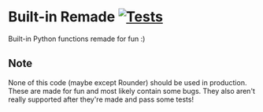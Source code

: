 # Built-in Remade [![Tests](https://github.com/Aethese/builtin-remade/actions/workflows/run_test.yml/badge.svg)](https://github.com/Aethese/builtin-remade/actions/workflows/run_test.yml)
Built-in Python functions remade for fun :)

## Note
None of this code (maybe except Rounder) should be used in production. These are made for fun and most likely contain some bugs. They also aren't really supported after they're made and pass some tests!